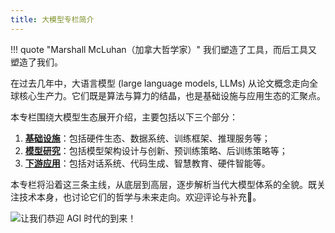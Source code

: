 ```yaml
---
title: 大模型专栏简介
---
```


!!! quote "Marshall McLuhan（加拿大哲学家）"
    我们塑造了工具，而后工具又塑造了我们。

在过去几年中，大语言模型 (large language models, LLMs) 从论文概念走向全球核心生产力。它们既是算法与算力的结晶，也是基础设施与应用生态的汇聚点。

本专栏围绕大模型生态展开介绍，主要包括以下三个部分：

1. [**基础设施**](./infra/index.md)：包括硬件生态、数据系统、训练框架、推理服务等；
2. [**模型研究**](./research/index.md)：包括模型架构设计与创新、预训练策略、后训练策略等；
3. [**下游应用**](./downstream/index.md)：包括对话系统、代码生成、智慧教育、硬件智能等。

本专栏将沿着这三条主线，从底层到高层，逐步解析当代大模型体系的全貌。既关注技术本身，也讨论它们的哲学与未来走向。欢迎评论与补充🤗。

![让我们恭迎 AGI 时代的到来！](https://cdn.dwj601.cn/images/202501302119120.png)
